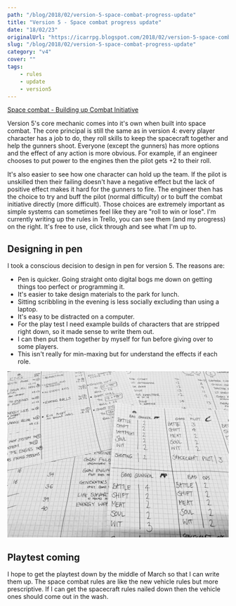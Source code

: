 ```yaml
---
path: "/blog/2018/02/version-5-space-combat-progress-update"
title: "Version 5 - Space combat progress update"
date: "18/02/23"
originalUrl: "https://icarrpg.blogspot.com/2018/02/version-5-space-combat-progress-update.html"
slug: "/blog/2018/02/version-5-space-combat-progress-update"
category: "v4"
cover: ""
tags:
    - rules
    - update
    - version5
---
```

[Space combat - Building up Combat Initiative](https://trello.com/c/V6TKxN4h/151-space-combat-building-up-combat-initiative)

Version 5's core mechanic comes into it's own when built into space combat. The core principal is still the same as in version 4: every player character has a job to do, they roll skills to keep the spacecraft together and help the gunners shoot. Everyone (except the gunners) has more options and the effect of any action is more obvious. For example, if an engineer chooses to put power to the engines then the pilot gets +2 to their roll.  

It's also easier to see how one character can hold up the team. If the pilot is unskilled then their failing doesn't have a negative effect but the lack of positive effect makes it hard for the gunners to fire. The engineer then has the choice to try and buff the pilot (normal difficulty) or to buff the combat initiative directly (more difficult). Those choices are extremely important as simple systems can sometimes feel like they are "roll to win or lose".  I'm currently writing up the rules in Trello, you can see them (and my progress) on the right. It's free to use, click through and see what I'm up to.  

## Designing in pen

I took a conscious decision to design in pen for version 5. The reasons are:  

* Pen is quicker. Going straight onto digital bogs me down on getting things too perfect or programming it. 
* It's easier to take design materials to the park for lunch. 
* Sitting scribbling in the evening is less socially excluding than using a laptop. 
* It's easy to be distracted on a computer.  
* For the play test I need example builds of characters that are stripped right down, so it made sense to write them out. 
* I can then put them together by myself for fun before giving over to some players. 
* This isn't really for min-maxing but for understand the effects if each role.  

![Rough scribbled characters, spacecraft and help sheets](./images/v5progressplaytest.png) 

## Playtest coming

I hope to get the playtest down by the middle of March so that I can write them up. The space combat rules are like the new vehicle rules but more prescriptive. If I can get the spacecraft rules nailed down then the vehicle ones should come out in the wash.  